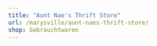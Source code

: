 ```yaml
---
title: "Aunt Nae's Thrift Store"
url: /marysville/aunt-naes-thrift-store/
shop: Gebrauchtwaren
---
```

